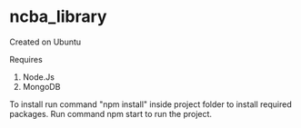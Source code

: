 # ncba_library

Created on Ubuntu

Requires
1. Node.Js
2. MongoDB

To install run command "npm install" inside project folder to install required packages.
Run command npm start to run the project.
